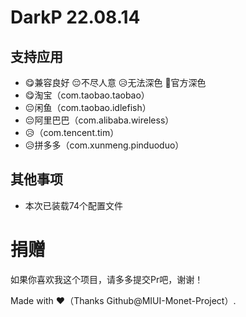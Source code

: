 # DarkP 22.08.14

## 支持应用

- 😋兼容良好 😔不尽人意 😥无法深色 🥰官方深色
- 😋淘宝（com.taobao.taobao）
- 😔闲鱼（com.taobao.idlefish）
- 😔阿里巴巴（com.alibaba.wireless）
- 😥（com.tencent.tim）
- 😥拼多多（com.xunmeng.pinduoduo）

## 其他事项

- 本次已装载74个配置文件

# 捐赠

如果你喜欢我这个项目，请多多提交Pr吧，谢谢！

Made with ♥（Thanks Github@MIUI-Monet-Project）.
